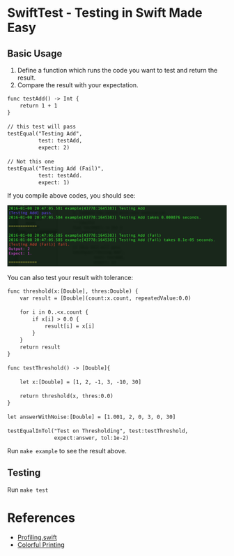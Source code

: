 # SwiftTest - Testing in Swift Made Easy

## Basic Usage
1. Define a function which runs the code you want to test and return the result.
2. Compare the result with your expectation.

```{swift}
func testAdd() -> Int {
    return 1 + 1
}

// this test will pass
testEqual("Testing Add",
          test: testAdd,
          expect: 2)

// Not this one
testEqual("Testing Add (Fail)",
          test: testAdd.
          expect: 1)
```

If you compile above codes, you should see:

![example_output](img/example_equal.png)

You can also test your result with tolerance:

```{swift}
func threshold(x:[Double], thres:Double) {
    var result = [Double](count:x.count, repeatedValue:0.0)

    for i in 0..<x.count {
        if x[i] > 0.0 {
            result[i] = x[i]
        }
    }
    return result
}

func testThreshold() -> [Double]{
    
    let x:[Double] = [1, 2, -1, 3, -10, 30]

    return threshold(x, thres:0.0)
}

let answerWithNoise:[Double] = [1.001, 2, 0, 3, 0, 30]

testEqualInTol("Test on Thresholding", test:testThreshold, 
               expect:answer, tol:1e-2)
```

Run `make example` to see the result above.

## Testing

Run `make test`

# References

- [Profiling.swift](https://gist.github.com/pyrtsa/e1b89307c1e7b30ef841)
- [Colorful Printing](http://stackoverflow.com/questions/27807925/color-ouput-with-swift-command-line-tool)


